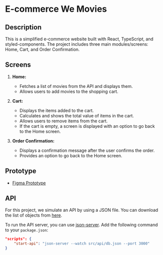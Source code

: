 # E-commerce We Movies

## Description

This is a simplified e-commerce website built with React, TypeScript, and styled-components. The project includes three main modules/screens: Home, Cart, and Order Confirmation.

## Screens

1. **Home:**
   - Fetches a list of movies from the API and displays them.
   - Allows users to add movies to the shopping cart.

2. **Cart:**
   - Displays the items added to the cart.
   - Calculates and shows the total value of items in the cart.
   - Allows users to remove items from the cart.
   - If the cart is empty, a screen is displayed with an option to go back to the Home screen.

3. **Order Confirmation:**
   - Displays a confirmation message after the user confirms the order.
   - Provides an option to go back to the Home screen.

## Prototype

- [Figma Prototype](https://www.figma.com/file/0ZyTELvPCSCnib16XG49YP/Teste-Front-React-WeFit---2022?type=design&node-id=0-1&mode=design&t=E15UCXlYTibyXXht-0)

## API

For this project, we simulate an API by using a JSON file. You can download the list of objects from [here]([link-to-api-json-file](https://www.npmjs.com/package/json-server)).

To run the API server, you can use [json-server](https://github.com/typicode/json-server). Add the following command to your `package.json`:

```json
"scripts": {
    "start-api": "json-server --watch src/api/db.json --port 3000"
}